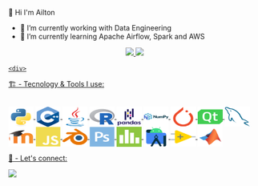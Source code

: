   🤗 Hi I'm Ailton

- 🔭 I’m currently working with Data Engineering
- 🌱 I’m currently learning Apache Airflow, Spark and AWS


<div align="center">
  <a href="https://github.com/ailton-santos">
  <img height="180em" src="https://github-readme-stats.vercel.app/api?username=ailton-santos&show_icons=true&theme=algolia&include_all_commits=true&count_private=true"/>
  <img height="180em" src="https://github-readme-stats.vercel.app/api/top-langs/?username=ailton-santos&layout=compact&langs_count=7&theme=algolia"/>
</div>

    <div>
  🏗️ - Tecnology & Tools I use:
      <br>
    </div>
<div style="display: inline_block"><br>
 
  <img align="center" alt="Ai-Python" height="40" width="50" src="https://raw.githubusercontent.com/devicons/devicon/master/icons/python/python-original.svg">
  
  <img align="center" alt="Ai-C++" height="40" width="50" src="https://github.com/devicons/devicon/blob/master/icons/cplusplus/cplusplus-original.svg">
   
  <img align="center" alt="Mi-Java" height="40" width="50" src="https://raw.githubusercontent.com/devicons/devicon/master/icons/java/java-original.svg">
  
  <img align="center" alt="Mi-R" height="40" width="50" src="https://github.com/devicons/devicon/blob/master/icons/r/r-original.svg">
  
  <img align="center" alt="Ai-Pandas" height="40" width="50" src="https://raw.githubusercontent.com/devicons/devicon/master/icons/pandas/pandas-original-wordmark.svg">
  
  <img align="center" alt="Ai-Numpy" height="40" width="50" src="https://raw.githubusercontent.com/devicons/devicon/master/icons/numpy/numpy-original-wordmark.svg">
  
  <img align="center" alt="Ai-Pytorch" height="40" width="50" src="https://github.com/devicons/devicon/blob/master/icons/pytorch/pytorch-original.svg">
  
  <img align="center" alt="Ai-Qt" height="40" width="50" src="https://github.com/devicons/devicon/blob/master/icons/qt/qt-original.svg">
 
  
  <img align="center" alt="Ai-Mysql" height="40" width="50" src="https://github.com/devicons/devicon/blob/master/icons/mysql/mysql-original.svg">
  
  
  <img align="center" alt="Ai-Moodle" height="40" width="50" src="https://github.com/devicons/devicon/blob/master/icons/moodle/moodle-original.svg">
  
  
 <img align="center" alt="Ai-Javascript" height="40" width="50" src="https://github.com/devicons/devicon/blob/master/icons/javascript/javascript-plain.svg">
  
 
 <img align="center" alt="Ai-Blender" height="40" width="50" src="https://github.com/devicons/devicon/blob/master/icons/blender/blender-original.svg">  
  
 <img align="center" alt="Ai-Photoshop" height="40" width="50" src="https://github.com/devicons/devicon/blob/master/icons/photoshop/photoshop-plain.svg">  
  
 <img align="center" alt="Ai-Minitab" height="40" width="50" src="https://github.com/devicons/devicon/blob/master/icons/minitab/minitab-plain.svg">
  
 <img align="center" alt="Ai-AndroidStudio" height="40" width="50" src="https://github.com/devicons/devicon/blob/master/icons/androidstudio/androidstudio-original.svg">
  
 <img align="center" alt="Ai-LabView" height="40" width="50" src="https://github.com/devicons/devicon/blob/master/icons/labview/labview-original.svg">
  
 <img align="center" alt="Ai-Matlab" height="40" width="50" src="https://github.com/devicons/devicon/blob/master/icons/matlab/matlab-original.svg"> 
  

</div>
 
 🤝 - Let's connect:

<div> 
 

  <a href="https://www.linkedin.com/in/ailtonjsantos/" target="_blank"><img src="https://img.shields.io/badge/-LinkedIn-%230077B5?style=for-the-badge&logo=linkedin&logoColor=white" target="_blank"></a>
   
  
</div>
  
